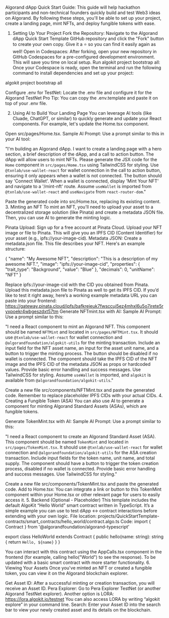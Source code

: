 Algorand dApp Quick Start Guide: 
This guide will help hackathon participants and non-technical founders quickly build and test Web3 ideas on Algorand. By following these steps, you'll be able to set up your project, create a landing page, mint NFTs, and deploy fungible tokens with ease.
1. Setting Up Your Project
Fork the Repository: Navigate to the Algorand dApp Quick Start Template GitHub repository and click the "Fork" button to create your own copy. Give it a ⭐️ so you can find it easily again as well!
Open in Codespaces: After forking, open your new repository in GitHub Codespaces for a pre-configured development environment. This will save you time on local setup.
Run algokit project bootstrap all: Once your Codespace is ready, open the terminal and run the following command to install dependencies and set up your project:

algokit project bootstrap all

Configure .env for TestNet: Locate the .env file and configure it for the Algorand TestNet 
Pro Tip: You can copy the .env.template and paste it on top of your .env file.

2. Using AI to Build Your Landing Page
You can leverage AI tools (like Cluade, ChatGPT, or similar) to quickly generate and update your React components. For example, let's update the Home.tsx component.

Open src/pages/Home.tsx.
Sample AI Prompt: Use a prompt similar to this in your AI tool:

"I'm building an Algorand dApp. I want to create a landing page with a hero section, a brief description of the dApp, and a call to action button. The dApp will allow users to mint NFTs. Please generate the JSX code for the `Home` component in `src/pages/Home.tsx` using TailwindCSS for styling. Use `@txnlab/use-wallet-react` for wallet connection in the call to action button, ensuring it only appears when a wallet is not connected. The button should say 'Connect Wallet'. When a wallet is connected, display 'Mint Your NFT' and navigate to a '/mint-nft' route. Assume `useWallet` is imported from `@txnlab/use-wallet-react` and `useNavigate` from `react-router-dom`."

Paste the generated code into src/Home.tsx, replacing its existing content.
3. Minting an NFT
To mint an NFT, you'll need to upload your asset to a decentralized storage solution (like Pinata) and create a metadata JSON file. Then, you can use AI to generate the minting logic.

Pinata Upload:
Sign up for a free account at Pinata Cloud.
Upload your NFT image or file to Pinata. This will give you an IPFS CID (Content Identifier) for your asset (e.g., ipfs://your-image-cid).
Metadata JSON: Create a metadata.json file. This file describes your NFT. Here's an example structure:

{
  "name": "My Awesome NFT",
  "description": "This is a description of my awesome NFT.",
  "image": "ipfs://your-image-cid",
  "properties": {
    "trait_type": "Background",
    "value": "Blue"
  },
  "decimals": 0,
  "unitName": "NFT"
}

Replace ipfs://your-image-cid with the CID you obtained from Pinata.
Upload this metadata.json file to Pinata as well to get its IPFS CID.
If you’d like to test it right away, here’s a working example metadata URL you can paste into your frontend:
https://gateway.pinata.cloud/ipfs/bafkreieuk7fwsccuj5ez4mhxl6u5o7irete5ryxpoekr4wbgeszdxt57tm
Generate NFTmint.tsx with AI:
Sample AI Prompt: Use a prompt similar to this:

"I need a React component to mint an Algorand NFT. This component should be named `NFTMint` and located in `src/pages/NFTMint.tsx`. It should use `@txnlab/use-wallet-react` for wallet connection and `@algorandfoundation/algokit-utils` for the minting transaction. Include an input field for the NFT asset name, an input for the asset unit name, and a button to trigger the minting process. The button should be disabled if no wallet is connected. The component should take the IPFS CID of the NFT image and the IPFS CID of the metadata JSON as props or hardcoded values. Provide basic error handling and success messages. Use TailwindCSS for styling. Assume `useWallet` is imported, and `algokit` is available from `@algorandfoundation/algokit-utils`."

Create a new file src/components/NFTMint.tsx and paste the generated code. Remember to replace placeholder IPFS CIDs with your actual CIDs.
4. Creating a Fungible Token (ASA)
You can also use AI to generate a component for minting Algorand Standard Assets (ASAs), which are fungible tokens.

Generate TokenMint.tsx with AI:
Sample AI Prompt: Use a prompt similar to this:

"I need a React component to create an Algorand Standard Asset (ASA). This component should be named `TokenMint` and located in `src/pages/TokenMint.tsx`. It should use `@txnlab/use-wallet-react` for wallet connection and `@algorandfoundation/algokit-utils` for the ASA creation transaction. Include input fields for the token name, unit name, and total supply. The component should have a button to trigger the token creation process, disabled if no wallet is connected. Provide basic error handling and success messages. Use TailwindCSS for styling."

Create a new file src/components/TokenMint.tsx and paste the generated code.
Add to Home.tsx: You can integrate a link or button to this TokenMint component within your Home.tsx or other relevant page for users to easily access it.
5. Backend (Optional - Placeholder)
This template includes the default AlgoKit “Hello World” smart contract written in TypeScript. It’s a simple example you can use to test dApp ↔ contract interactions before extending with your own logic.
File location:
 projects/QuickStartTemplate-contracts/smart_contracts/hello_world/contract.algo.ts
Code:
import { Contract } from '@algorandfoundation/algorand-typescript'

export class HelloWorld extends Contract {
  public hello(name: string): string {
    return `Hello, ${name}`
  }
}

You can interact with this contract using the AppCalls.tsx component in the frontend (for example, calling hello("World") to see the response).
To be updated with a basic smart contract with more starter functionality.
6. Viewing Your Assets
Once you've minted an NFT or created a fungible token, you can view it on the Algorand blockchain explorer.

Get Asset ID: After a successful minting or creation transaction, you will receive an Asset ID.
Pera Explorer: Go to Pera Explorer TestNet (or another Algorand TestNet explorer).
Another option is LORA: https://lora.algokit.io/testnet 
You can also access LORA by writing “algokit explore” in your command line.
Search: Enter your Asset ID into the search bar to view your newly created asset and its details on the blockchain.